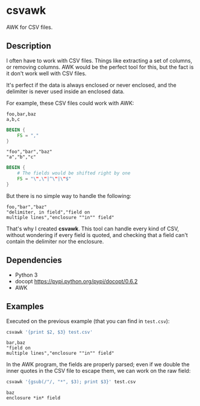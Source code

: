 csvawk
======

AWK for CSV files.

Description
-----------

I often have to work with CSV files. Things like extracting a set of
columns, or removing columns. AWK would be the perfect tool for this,
but the fact is it don't work well with CSV files.

It's perfect if the data is always enclosed or never enclosed, and the
delimiter is never used inside an enclosed data.

For example, these CSV files could work with AWK:

```
foo,bar,baz
a,b,c
```

```awk
BEGIN {
    FS = ","
}
```

```
"foo","bar","baz"
"a","b","c"
```

```awk
BEGIN {
    # The fields would be shifted right by one
    FS = "\",\"|^\"|\"$"
}
```

But there is no simple way to handle the following:

```
foo,"bar","baz"
"delimiter, in field","field on
multiple lines","enclosure ""in"" field"
```

That's why I created **csvawk**. This tool can handle every kind of CSV,
without wondering if every field is quoted, and checking that a field
can't contain the delimiter nor the enclosure.

Dependencies
------------

* Python&nbsp;3
* docopt <https://pypi.python.org/pypi/docopt/0.6.2>
* AWK

Examples
--------

Executed on the previous example (that you can find in `test.csv`):

```sh
csvawk '{print $2, $3} test.csv'
```

```
bar,baz
"field on
multiple lines","enclosure ""in"" field"
```

In the AWK program, the fields are properly parsed; even if we double the
inner quotes in the CSV file to escape them, we can work on the raw field:

```sh
csvawk '{gsub(/"/, "*", $3); print $3}' test.csv
```

```
baz
enclosure *in* field
```
